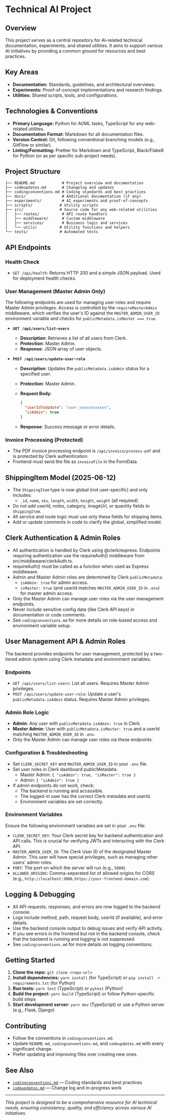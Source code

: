 # Technical AI Project

## Overview

This project serves as a central repository for AI-related technical documentation, experiments, and shared utilities. It aims to support various AI initiatives by providing a common ground for resources and best practices.

## Key Areas

* **Documentation:** Standards, guidelines, and architectural overviews.
* **Experiments:** Proof-of-concept implementations and research findings.
* **Utilities:** Shared scripts, tools, and configurations.

## Technologies & Conventions

* **Primary Language:** Python for AI/ML tasks, TypeScript for any web-related utilities.
* **Documentation Format:** Markdown for all documentation files.
* **Version Control:** Git, following conventional branching models (e.g., GitFlow or similar).
* **Linting/Formatting:** Prettier for Markdown and TypeScript, Black/Flake8 for Python (or as per specific sub-project needs).

## Project Structure

    ├── README.md            # Project overview and documentation
    ├── codeupdates.md       # Changelog and updates
    ├── codingconventions.md # Coding standards and best practices
    ├── docs/                # Additional documentation (if any)
    ├── experiments/         # AI experiments and proof-of-concepts
    ├── scripts/            # Utility scripts
    ├── src/                # Source code for any web-related utilities
    │   ├── routes/          # API route handlers
    │   ├── middleware/      # Custom middleware
    │   ├── services/        # Business logic and services
    │   └── utils/          # Utility functions and helpers
    └── tests/              # Automated tests

## API Endpoints

### Health Check

* `GET /api/health`: Returns HTTP 200 and a simple JSON payload. Used for deployment health checks.

### User Management (Master Admin Only)

The following endpoints are used for managing user roles and require Master Admin privileges. Access is controlled by the `requireMasterAdmin` middleware, which verifies the user's ID against the `MASTER_ADMIN_USER_ID` environment variable and checks for `publicMetadata.isMaster === true`.

* **`GET /api/users/list-users`**
  * **Description**: Retrieves a list of all users from Clerk.
  * **Protection**: Master Admin.
  * **Response**: JSON array of user objects.

* **`POST /api/users/update-user-role`**
  * **Description**: Updates the `publicMetadata.isAdmin` status for a specified user.
  * **Protection**: Master Admin.
  * **Request Body**:

    ```json
    {
      "userIdToUpdate": "user_xxxxxxxxxxxx",
      "isAdmin": true
    }
    ```

  * **Response**: Success message or error details.

### Invoice Processing (Protected)

* The PDF invoice processing endpoint is `/api/invoice/process-pdf` and is protected by Clerk authentication.
* Frontend must send the file as `invoiceFile` in the FormData.

## ShippingItem Model (2025-06-12)

* The `ShippingItem` type is now global (not user-specific) and only includes:
  * `_id`, `name`, `sku`, `length`, `width`, `height`, `weight` (all required)
* Do not add userId, notes, category, imageUrl, or quantity fields to `ShippingItem`.
* All service and route logic must use only these fields for shipping items.
* Add or update comments in code to clarify the global, simplified model.

## Clerk Authentication & Admin Roles

* All authentication is handled by Clerk using @clerk/express. Endpoints requiring authentication use the requireAuth() middleware from src/middleware/clerkAuth.ts.
* requireAuth() must be called as a function when used as Express middleware.
* Admin and Master Admin roles are determined by Clerk `publicMetadata`:
  * `isAdmin: true` for admin access.
  * `isMaster: true` (and userId matches `MASTER_ADMIN_USER_ID` in `.env`) for master admin access.
* Only the Master Admin can manage user roles via the user management endpoints.
* Never include sensitive config data (like Clerk API keys) in documentation or code comments.
* See `codingconventions.md` for more details on role-based access and environment variable setup.

## User Management API & Admin Roles

The backend provides endpoints for user management, protected by a two-tiered admin system using Clerk metadata and environment variables.

### Endpoints

* `GET /api/users/list-users`: List all users. Requires Master Admin privileges.
* `POST /api/users/update-user-role`: Update a user's `publicMetadata.isAdmin` status. Requires Master Admin privileges.

### Admin Role Logic

* **Admin**: Any user with `publicMetadata.isAdmin: true` in Clerk.
* **Master Admin**: User with `publicMetadata.isMaster: true` and a userId matching `MASTER_ADMIN_USER_ID` in `.env`.
* Only the Master Admin can manage user roles via these endpoints.

### Configuration & Troubleshooting

* Set `CLERK_SECRET_KEY` and `MASTER_ADMIN_USER_ID` in your `.env` file.
* Set user roles in Clerk dashboard publicMetadata:
  * Master Admin: `{ "isAdmin": true, "isMaster": true }`
  * Admin: `{ "isAdmin": true }`
* If admin endpoints do not work, check:
  * The backend is running and accessible.
  * The logged-in user has the correct Clerk metadata and userId.
  * Environment variables are set correctly.

### Environment Variables

Ensure the following environment variables are set in your `.env` file:

* `CLERK_SECRET_KEY`: Your Clerk secret key for backend authentication and API calls. This is crucial for verifying JWTs and interacting with the Clerk API.
* `MASTER_ADMIN_USER_ID`: The Clerk User ID of the designated Master Admin. This user will have special privileges, such as managing other users' admin roles.
* `PORT`: The port on which the server will run (e.g., `5000`).
* `ALLOWED_ORIGINS`: Comma-separated list of allowed origins for CORS (e.g., `http://localhost:3000,https://your-frontend-domain.com`).

## Logging & Debugging

* All API requests, responses, and errors are now logged to the backend console.
* Logs include method, path, request body, userId (if available), and error details.
* Use the backend console output to debug issues and verify API activity.
* If you see errors in the frontend but not in the backend console, check that the backend is running and logging is not suppressed.
* See `codingconventions.md` for more details on logging conventions.

## Getting Started

1. **Clone the repo:** `git clone <repo-url>`
2. **Install dependencies:** `yarn install` (for TypeScript) or `pip install -r requirements.txt` (for Python)
3. **Run tests:** `yarn test` (TypeScript) or `pytest` (Python)
4. **Build the project:** `yarn build` (TypeScript) or follow Python-specific build steps
5. **Start development server:** `yarn dev` (TypeScript) or use a Python server (e.g., Flask, Django)

## Contributing

* Follow the conventions in `codingconventions.md`.
* Update `README.md`, `codingconventions.md`, and `codeupdates.md` with every significant change.
* Prefer updating and improving files over creating new ones.

## See Also

* [`codingconventions.md`](./codingconventions.md) — Coding standards and best practices
* [`codeupdates.md`](./codeupdates.md) — Change log and in-progress work

---

*This project is designed to be a comprehensive resource for AI technical needs, ensuring consistency, quality, and efficiency across various AI initiatives.*
